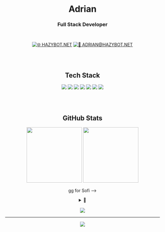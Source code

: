<div align="center">

# Adrian
### Full Stack Developer

<br>

[![🌐 HAZYBOT.NET](https://img.shields.io/badge/🌐-HAZYBOT.NET-DC2626?style=for-the-badge&labelColor=000000&color=6B7280)](https://www.hazybot.net)
[![📧 ADRIAN@HAZYBOT.NET](https://img.shields.io/badge/📧-ADRIAN@HAZYBOT.NET-DC2626?style=for-the-badge&labelColor=000000&color=6B7280)](mailto:adrian@hazybot.net)

<br><br>

## Tech Stack

<img src="https://img.shields.io/badge/JAVASCRIPT-000000?style=for-the-badge&logo=javascript&logoColor=DC2626" />
<img src="https://img.shields.io/badge/NODE.JS-000000?style=for-the-badge&logo=node.js&logoColor=DC2626" />
<img src="https://img.shields.io/badge/PYTHON-000000?style=for-the-badge&logo=python&logoColor=DC2626" />
<img src="https://img.shields.io/badge/C++-000000?style=for-the-badge&logo=cplusplus&logoColor=DC2626" />
<img src="https://img.shields.io/badge/LUA-000000?style=for-the-badge&logo=lua&logoColor=DC2626" />
<img src="https://img.shields.io/badge/MYSQL-000000?style=for-the-badge&logo=mysql&logoColor=DC2626" />
<img src="https://img.shields.io/badge/SQLITE-000000?style=for-the-badge&logo=sqlite&logoColor=DC2626" />

<br><br>

## GitHub Stats

<img src="https://github-readme-stats.vercel.app/api?username=4drixn&show_icons=true&hide_border=true&bg_color=000000&title_color=DC2626&icon_color=DC2626&text_color=FFFFFF&count_private=true" height="180" />
<img src="https://github-readme-stats.vercel.app/api/top-langs/?username=4drixn&layout=compact&hide_border=true&bg_color=000000&title_color=DC2626&text_color=FFFFFF" height="180" />

<br>

gg for Sofi -->
<details>
<summary>🎀</summary>
<br>
<div align="center">
<h3>Sofi ❤️</h3>
</div>
</details>

<br>

<img src="https://github-profile-trophy.vercel.app/?username=4drixn&theme=onestar&no-frame=true&no-bg=true&margin-w=4&column=6" />

<br>

---

<img src="https://komarev.com/ghpvc/?username=4drixn&style=flat-square&color=DC2626" />

</div>
